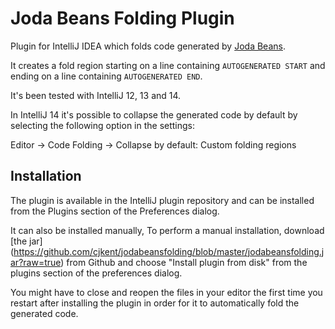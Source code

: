 Joda Beans Folding Plugin
=========================

Plugin for IntelliJ IDEA which folds code generated by [Joda Beans](http://www.joda.org/joda-beans/).

It creates a fold region starting on a line containing `AUTOGENERATED START` and ending on a line containing
`AUTOGENERATED END`.

It's been tested with IntelliJ 12, 13 and 14.

In IntelliJ 14 it's possible to collapse the generated code by default by selecting the following option
in the settings:

Editor -> Code Folding -> Collapse by default: Custom folding regions

Installation
------------
The plugin is available in the IntelliJ plugin repository and can be installed from the Plugins section of the 
Preferences dialog.

It can also be installed manually, To perform a manual installation, download [the jar]
(https://github.com/cjkent/jodabeansfolding/blob/master/jodabeansfolding.jar?raw=true)
from Github and choose "Install plugin from disk" from the plugins section of the preferences dialog.

You might have to close and reopen the files in your editor the first time you restart after installing the plugin
in order for it to automatically fold the generated code.
